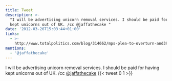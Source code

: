 ```yaml
---
title: Tweet
description: >-
  "I will be advertising unicorn removal services. I should be paid for having
  kept unicorns out of UK. /cc @jaffathecake "
date: '2012-03-26T15:03:44+01:00'
links:
  - >-
    http://www.totalpolitics.com/blog/314662/mps-plea-to-overturn-and39god-can-healand39-ad-ban.thtml
mentions:
  - '@jaffathecake'
---
```

I will be advertising unicorn removal services. I should be paid for having kept unicorns out of UK. /cc [@jaffathecake](https://twitter.com/@jaffathecake) 
      {{< tweet 0 1 >}}
    
